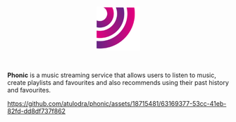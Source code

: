 <img style="width:100px;height:100px;margin:auto;display:block" alt="phonic logo" src="public/Asset%209%201.svg"/>

<br>
<br>

**Phonic** is a music streaming service that allows users to listen to music, create playlists and favourites and also recommends using their past history and favourites.

https://github.com/atulodra/phonic/assets/18715481/63169377-53cc-41eb-82fd-dd8df737f862

